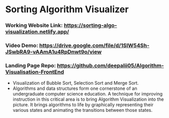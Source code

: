 # Sorting Algorithm Visualizer


### Working Website Link: https://sorting-algo-visualization.netlify.app/
### Video Demo: https://drive.google.com/file/d/1SIW54Sh-JSwbRA9-vAAmA1u4RpDnwt9o/view
### Landing Page Repo: https://github.com/deepalii05/Algorithm-Visualisation-FrontEnd

- Visualization of Bubble Sort, Selection Sort and Merge Sort.
- Algorithms and data structures form one cornerstone of an undergraduate computer science education. A technique for improving instruction in this critical area is to bring Algorithm Visualization into the picture. It brings algorithms to life by graphically representing their various states and animating the transitions between those states.


